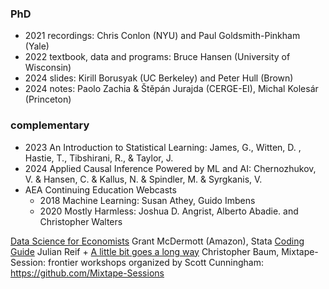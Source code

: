 
### PhD  
- 2021 recordings: Chris Conlon (NYU) and Paul Goldsmith-Pinkham (Yale)
- 2022 textbook, data and programs: Bruce Hansen (University of Wisconsin) 
- 2024 slides: Kirill Borusyak (UC Berkeley) and Peter Hull (Brown)
- 2024 notes: Paolo Zachia & Štěpán Jurajda (CERGE-EI), Michal Kolesár (Princeton)

### complementary
- 2023 An Introduction to Statistical Learning: James, G., Witten, D. , Hastie, T., Tibshirani, R., & Taylor, J.
- 2024 Applied Causal Inference Powered by ML and AI: Chernozhukov, V. & Hansen, C. & Kallus, N. & Spindler, M. & Syrgkanis, V.
- AEA Continuing Education Webcasts
  - 2018 Machine Learning: Susan Athey, Guido Imbens
  - 2020 Mostly Harmless: Joshua D. Angrist, Alberto Abadie. and Christopher Walters

[Data Science for Economists](https://github.com/uo-ec607/lectures) Grant McDermott (Amazon),
Stata [Coding Guide](https://julianreif.com/guide/) Julian Reif + [A little bit goes a long
way](https://ideas.repec.org/p/boc/bocoec/612.html) Christopher Baum,
Mixtape-Session: frontier workshops organized by Scott Cunningham: <https://github.com/Mixtape-Sessions> 




  


